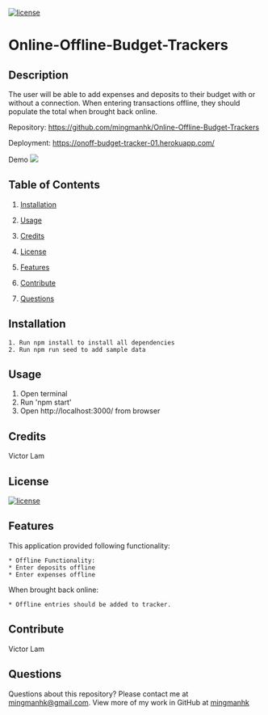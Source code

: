 [![license](https://img.shields.io/badge/license-MIT-blue)](https://shields.io)
# Online-Offline-Budget-Trackers
## Description
The user will be able to add expenses and deposits to their budget with or without a connection. When entering transactions offline, they should populate the total when brought back online.

Repository: 
    https://github.com/mingmanhk/Online-Offline-Budget-Trackers

Deployment:
    https://onoff-budget-tracker-01.herokuapp.com/
     
Demo
    <img src="./src/demo.gif"/>

## Table of Contents
1. [Installation](#installation)

2. [Usage](#usage)

3. [Credits](#credits)

4. [License](#license)

5. [Features](#features)

6. [Contribute](#contribute)

7. [Questions](#questions)

## Installation
    1. Run npm install to install all dependencies
    2. Run npm run seed to add sample data

## Usage
   1. Open terminal
   2. Run 'npm start'
   3. Open http://localhost:3000/ from browser
   
## Credits
Victor Lam

## License
[![license](https://img.shields.io/badge/license-MIT-blue)](https://shields.io)

## Features
This application provided following functionality:

    * Offline Functionality:
    * Enter deposits offline
    * Enter expenses offline

When brought back online:
    
    * Offline entries should be added to tracker.

## Contribute
Victor Lam

## Questions
Questions about this repository? Please contact me at [mingmanhk@gmail.com](mailto:mingmanhk@gmail.com).
View more of my work in GitHub at [mingmanhk](https://github.com/mingmanhk)